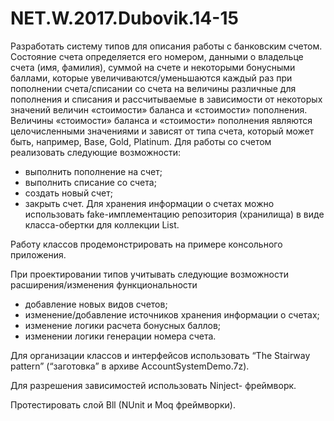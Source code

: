 # NET.W.2017.Dubovik.14-15

Разработать систему типов для описания работы с банковским счетом. Состояние счета
определяется его номером, данными о владельце счета (имя, фамилия), суммой на счете
и некоторыми бонусными баллами, которые увеличиваются/уменьшаются каждый раз при пополнении 
счета/списании со счета на величины различные для пополнения и списания и рассчитываемые в
зависимости от некоторых значений величин «стоимости» баланса и «стоимости» пополнения.
Величины «стоимости» баланса и «стоимости» пополнения являются целочисленными значениями 
и зависят от типа счета, который может быть, например,  Base, Gold, Platinum.
Для работы со счетом реализовать следующие возможности: 
- выполнить пополнение на счет;
- выполнить списание со счета; 
- создать новый счет; 
- закрыть счет. 
Для хранения информации о счетах можно использовать fake-имплементацию репозитория (хранилища)
в виде класса-обертки для коллекции List<Account>.

Работу классов продемонстрировать на примере консольного приложения. 

При проектировании типов учитывать следующие возможности расширения/изменения функциональности
- добавление новых видов счетов;
- изменение/добавление источников хранения информации о счетах;
- изменение логики расчета бонусных баллов;
- изменении логики генерации номера счета.

Для организации классов и интерфейсов использовать “The Stairway pattern” (“заготовка” в архиве  AccountSystemDemo.7z). 

Для разрешения зависимостей использовать Ninject- фреймворк.

Протестировать слой Bll (NUnit и Moq фреймворки).
